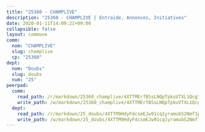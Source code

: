 ```yaml
---
title: "25360 - CHAMPLIVE"
description: "25360 - CHAMPLIVE | Entraide, Annonces, Initiatives"
date: 2020-01-11T14:09:21+09:00
collapsible: false
layout: commune
comm:
  nom: "CHAMPLIVE"
  slug: champlive
  cp: "25360"
dept:
  nom: "Doubs"
  slug: doubs
  num: "25"
peerpad:
  comm:
    read_path: /r/markdown/25360_champlive/4XTTMErfBSsLNQpTpkuVTXL1QcgT9nFyBYZDxTuHmroVd2LJg
    write_path: /w/markdown/25360_champlive/4XTTMErfBSsLNQpTpkuVTXL1QcgT9nFyBYZDxTuHmroVd2LJg-K3TgTgProTcLXdWUGJWfApq64un9LLju4ixDtiXAtUdN2eAVj2bb5F89oDSycLdwqmmFxd9jjeddYLA6XDydyXiyreCBXwmy8BdzLs61YtsNJtGvPdDGmgGDj74AjCJMwXZbV2GC
  dept:
    read_path: /r/markdown/25_doubs/4XTTM9HdyFdcsmEJw91cq1yramubS2Nmf1ps2s84xcMxY74Zv
    write_path: /w/markdown/25_doubs/4XTTM9HdyFdcsmEJw91cq1yramubS2Nmf1ps2s84xcMxY74Zv-K3TgURza6A4QY75MscA2g52nUX9tjMQaHW9mgBSgyRKNNp3M6gkaXA9iDDtpbSx22mTSZbQLYS1izbwsznz8e9u5BERCmGKxZ379xV2nAaDe1bGyxrjytc7G1EcbGtknRFYQ1Lxp
---
```


